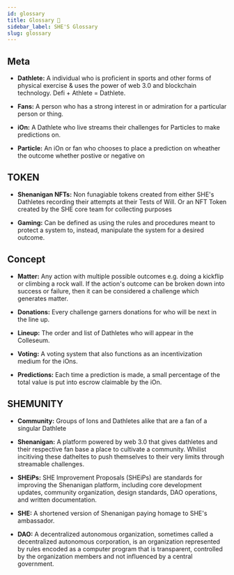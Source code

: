 ```yaml
---
id: glossary
title: Glossary 🤸
sidebar_label: SHE'S Glossary
slug: glossary
---
```



## Meta

* **Dathlete:** A individual who is proficient in sports and other forms of physical exercise & uses the power of web 3.0 and blockchain technology. Defi + Athlete = Dathlete. 

* **Fans:** A person who has a strong interest in or admiration for a particular person or thing.

* **iOn:** A Dathlete who live streams their challenges for Particles to make predictions on.

* **Particle:** An iOn or fan who chooses to place a prediction on wheather the outcome whether postive or negative on 

## TOKEN

* **Shenanigan NFTs:** Non funagiable tokens created from either SHE's Dathletes recording their attempts at their Tests of Will. Or an NFT Token created by the SHE core team for collecting purposes

* **Gaming:** Can be defined as using the rules and procedures meant to protect a system to, instead, manipulate the system for a desired outcome.


## Concept 

* **Matter:** Any action with multiple possible outcomes e.g. doing a kickflip or climbing a rock wall. If the action's outcome can be broken down into success or failure, then it can be considered a challenge which generates matter.
 
* **Donations:** Every challenge garners donations for who will be next in the line up.

* **Lineup:** The order and list of Dathletes who will appear in the Colleseum.

* **Voting:**  A voting system that also functions as an incentivization medium for the iOns.

* **Predictions:**  Each time a prediction is made, a small percentage of the total value is put into escrow claimable by the iOn.

## SHEMUNITY

* **Community:** Groups of Ions and Dathletes alike that are a fan of a singular Dathlete

* **Shenanigan:** A platform powered by web 3.0 that gives dathletes and their respective fan base a place to cultivate a community. Whilist incitiving these datheltes to push themselves to their very limits through streamable challenges.

* **SHEiPs:**  SHE Improvement Proposals (SHEiPs) are standards for improving the Shenanigan platform, including core development updates, community organization, design standards, DAO operations, and written documentation.

* **SHE:** A shortened version of Shenanigan paying homage to SHE's ambassador.

* **DAO:** A decentralized autonomous organization, sometimes called a decentralized autonomous corporation, is an organization represented by rules encoded as a computer program that is transparent, controlled by the organization members and not influenced by a central government. 


